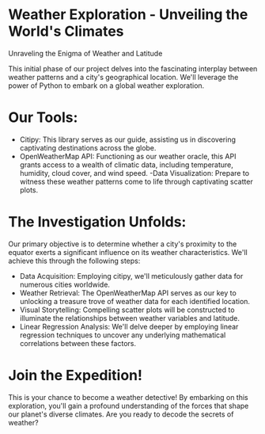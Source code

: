 # Weather Exploration - Unveiling the World's Climates

Unraveling the Enigma of Weather and Latitude

This initial phase of our project delves into the fascinating interplay between weather patterns and a city's geographical location.  We'll leverage the power of Python to embark on a global weather exploration.

# Our Tools:

- Citipy: This library serves as our guide, assisting us in discovering captivating destinations across the globe.
- OpenWeatherMap API: Functioning as our weather oracle, this API grants access to a wealth of climatic data, including temperature, humidity, cloud cover, and wind speed.
-Data Visualization: Prepare to witness these weather patterns come to life through captivating scatter plots.

# The Investigation Unfolds:

Our primary objective is to determine whether a city's proximity to the equator exerts a significant influence on its weather characteristics.  We'll achieve this through the following steps:

- Data Acquisition: Employing citipy, we'll meticulously gather data for numerous cities worldwide.
- Weather Retrieval: The OpenWeatherMap API serves as our key to unlocking a treasure trove of weather data for each identified location.
- Visual Storytelling: Compelling scatter plots will be constructed to illuminate the relationships between weather variables and latitude.
- Linear Regression Analysis: We'll delve deeper by employing linear regression techniques to uncover any underlying mathematical correlations between these factors.

# Join the Expedition!

This is your chance to become a weather detective!  By embarking on this exploration, you'll gain a profound understanding of the forces that shape our planet's diverse climates.  Are you ready to decode the secrets of weather?
